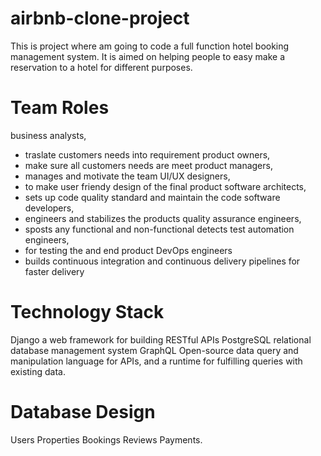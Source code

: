 # airbnb-clone-project
This is project where am going to code a full function hotel booking management system.
It is aimed on helping people to easy make a reservation to a hotel for different purposes.
# Team Roles
  business analysts, 
  - traslate customers needs into requirement
  product owners,
  - make sure all customers needs are meet 
  product managers,
  - manages and motivate the team 
  UI/UX designers,
  - to make user friendy design of the final product 
  software architects,
  - sets up code quality standard and maintain the code 
  software developers,
  - engineers and stabilizes the products
  quality assurance engineers,
  - sposts any functional and non-functional detects
  test automation engineers,
  - for testing the and end product 
  DevOps engineers
  - builds continuous integration and continuous delivery pipelines for faster delivery
# Technology Stack
Django
a web framework for building RESTful APIs
PostgreSQL
relational database management system
GraphQL
Open-source data query and manipulation language for APIs, and a runtime for fulfilling queries with existing data.
# Database Design
Users 
Properties 
Bookings 
Reviews 
Payments.









